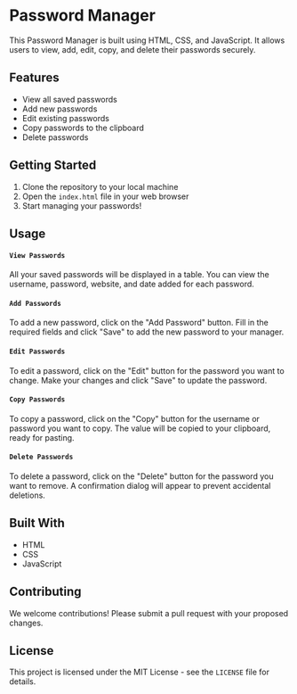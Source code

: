 # Password Manager

This Password Manager is built using HTML, CSS, and JavaScript. It allows users to view, add, edit, copy, and delete their passwords securely.

## Features

- View all saved passwords
- Add new passwords
- Edit existing passwords
- Copy passwords to the clipboard
- Delete passwords

## Getting Started

1. Clone the repository to your local machine
2. Open the `index.html` file in your web browser
3. Start managing your passwords!

## Usage

#### `View Passwords`

All your saved passwords will be displayed in a table. You can view the username, password, website, and date added for each password.

#### `Add Passwords`

To add a new password, click on the "Add Password" button. Fill in the required fields and click "Save" to add the new password to your manager.

#### `Edit Passwords`

To edit a password, click on the "Edit" button for the password you want to change. Make your changes and click "Save" to update the password.

#### `Copy Passwords`

To copy a password, click on the "Copy" button for the username or password you want to copy. The value will be copied to your clipboard, ready for pasting.

#### `Delete Passwords`

To delete a password, click on the "Delete" button for the password you want to remove. A confirmation dialog will appear to prevent accidental deletions.

## Built With

- HTML
- CSS
- JavaScript

## Contributing

We welcome contributions! Please submit a pull request with your proposed changes.

## License

This project is licensed under the MIT License - see the `LICENSE` file for details.
